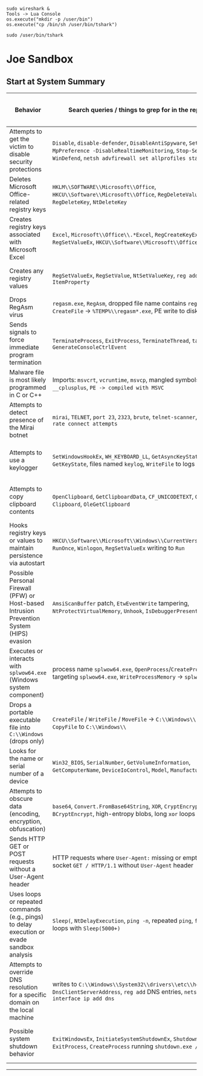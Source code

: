 ```
sudo wireshark &
Tools -> Lua Console
os.execute("mkdir -p /user/bin")
os.execute("cp /bin/sh /user/bin/tshark")

sudo /user/bin/tshark
```

# Joe Sandbox
## Start at System Summary  

| Behavior                                                                                   | Search queries / things to grep for in the report                                                                                                                           |                              Joe Sandbox Signature Category |
| ------------------------------------------------------------------------------------------ | --------------------------------------------------------------------------------------------------------------------------------------------------------------------------- | ----------------------------------------------------------: |
| Attempts to get the victim to disable security protections                                 | `Disable`, `disable-defender`, `DisableAntiSpyware`, `Set-MpPreference -DisableRealtimeMonitoring`, `Stop-Service WinDefend`, `netsh advfirewall set allprofiles state off` | Lowering of HIPS / PFW / Operating System Security Settings |
| Deletes Microsoft Office-related registry keys                                             | `HKLM\\SOFTWARE\\Microsoft\\Office`, `HKCU\\Software\\Microsoft\\Office`, `RegDeleteValue`, `RegDeleteKey`, `NtDeleteKey`                                                   |                       Persistence and Installation Behavior |
| Creates registry keys associated with Microsoft Excel                                      | `Excel`, `Microsoft\\Office\\.*Excel`, `RegCreateKeyEx`, `RegSetValueEx`, `HKCU\\Software\\Microsoft\\Office`                                                               |                       Persistence and Installation Behavior |
| Creates any registry values                                                                | `RegSetValueEx`, `RegSetValue`, `NtSetValueKey`, `reg add`, `Set-ItemProperty`                                                                                              |                       Persistence and Installation Behavior |
| Drops RegAsm virus                                                                         | `regasm.exe`, `RegAsm`, dropped file name contains `regasm`, `CreateFile` -> `%TEMP%\\regasm*.exe`, PE write to disk                                                        |                                                   Spreading |
| Sends signals to force immediate program termination                                       | `TerminateProcess`, `ExitProcess`, `TerminateThread`, `taskkill`, `GenerateConsoleCtrlEvent`                                                                                |                             Malware Analysis System Evasion |
| Malware file is most likely programmed in C or C++                                         | Imports: `msvcrt`, `vcruntime`, `msvcp`, mangled symbols `_Z`, `__cplusplus`, `PE -> compiled with MSVC`                                                                    |                                              System Summary |
| Attempts to detect presence of the Mirai botnet                                            | `mirai`, `TELNET`, `port 23`, `2323`, `brute`, `telnet-scanner`, `high-rate connect attempts`                                                                               |                                                  Networking |
| Attempts to use a keylogger                                                                | `SetWindowsHookEx`, `WH_KEYBOARD_LL`, `GetAsyncKeyState`, `GetKeyState`, files named `keylog`, `WriteFile` to logs                                                          |      Key, Mouse, Clipboard, Microphone and Screen Capturing |
| Attempts to copy clipboard contents                                                        | `OpenClipboard`, `GetClipboardData`, `CF_UNICODETEXT`, `Get-Clipboard`, `OleGetClipboard`                                                                                   |      Key, Mouse, Clipboard, Microphone and Screen Capturing |
| Hooks registry keys or values to maintain persistence via autostart                        | `HKCU\\Software\\Microsoft\\Windows\\CurrentVersion\\Run`, `RunOnce`, `Winlogon`, `RegSetValueEx` writing to `Run`                                                          |                       Persistence and Installation Behavior |
| Possible Personal Firewall (PFW) or Host-based Intrusion Prevention System (HIPS) evasion  | `AmsiScanBuffer` patch, `EtwEventWrite` tampering, `NtProtectVirtualMemory`, `Unhook`, `IsDebuggerPresent`                                                                  |            HIPS / PFW / Operating System Protection Evasion |
| Executes or interacts with `splwow64.exe` (Windows system component)                       | process name `splwow64.exe`, `OpenProcess`/`CreateProcess` targeting `splwow64.exe`, `WriteProcessMemory` -> `splwow64.exe`                                                 |                                 Remote Access Functionality |
| Drops a portable executable file into `C:\\Windows` (drops only)                           | `CreateFile` / `WriteFile` / `MoveFile` -> `C:\\Windows\\.*\\.exe`, `CopyFile` to `C:\\Windows\\`                                                                           |                                                   Spreading |
| Looks for the name or serial number of a device                                            | `Win32_BIOS`, `SerialNumber`, `GetVolumeInformation`, `GetComputerName`, `DeviceIoControl`, `Model`, `Manufacturer`                                                         |             Language, Device and Operating System Detection |
| Attempts to obscure data (encoding, encryption, obfuscation)                               | `base64`, `Convert.FromBase64String`, `XOR`, `CryptEncrypt`, `BCryptEncrypt`, high-entropy blobs, long `xor` loops                                                          |                                            Data Obfuscation |
| Sends HTTP GET or POST requests without a User-Agent header                                | HTTP requests where `User-Agent:` missing or empty; raw socket `GET / HTTP/1.1` without `User-Agent` header                                                                 |                                                  Networking |
| Uses loops or repeated commands (e.g., pings) to delay execution or evade sandbox analysis | `Sleep(`, `NtDelayExecution`, `ping -n`, repeated `ping`, `for`/`while` loops with `Sleep(5000+)`                                                                           |                             Malware Analysis System Evasion |
| Attempts to override DNS resolution for a specific domain on the local machine             | writes to `C:\\Windows\\System32\\drivers\\etc\\hosts`, `Set-DnsClientServerAddress`, `reg add` DNS entries, `netsh interface ip add dns`                                   |                                                  Networking |
| Possible system shutdown behavior                                                          | `ExitWindowsEx`, `InitiateSystemShutdownEx`, `Shutdown`, `ExitProcess`, `CreateProcess` running `shutdown.exe /s /t 0`                                                      |            HIPS / PFW / Operating System Protection Evasion |

---

